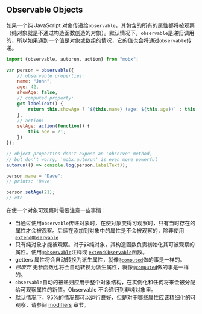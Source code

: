 ## Observable Objects

如果一个纯 JavaScript 对象传递给`observable`，其包含的所有的属性都将被观察（纯对象就是不通过构造函数创造的对象）。默认情况下，`observable`是递归调用的，所以如果遇到一个值是对象或数组的情况，它的值也会将通过`observable`传递。

```javascript
import {observable, autorun, action} from "mobx";

var person = observable({
    // observable properties:
	name: "John",
	age: 42,
	showAge: false,
    // computed property:
	get labelText() {
		return this.showAge ? `${this.name} (age: ${this.age})` : this.name;
	},
    // action:
    setAge: action(function() {
        this.age = 21;
    })
});

// object properties don't expose an 'observe' method,
// but don't worry, 'mobx.autorun' is even more powerful
autorun(() => console.log(person.labelText));

person.name = "Dave";
// prints: 'Dave'

person.setAge(21);
// etc
```

在使一个对象可观察时需要注意一些事情：

* 当通过使用`observable`传递对象时，在使对象变得可观察时，只有当时存在的属性才会被观察。后续在添加到对象中的属性是不会被观察的，除非使用
[`extendObservable`](extend-observable.md)
* 只有纯对象才能被观察。对于非纯对象，其构造函数负责初始化其可被观察的属性。使用[`@observable`](observable.md)注释或 [`extendObservable`](extend-observable.md)函数。
* getters 属性将会自动转换为派生属性，就像[`@computed`](computed-decorator)做的事是一样的。
* _已废弃_ 无参函数也将会自动转换为派生属性，就像[`@computed`](computed-decorator)做的事是一样的。
* `observable`自动的被递归应用于整个对象结构，在实例化和任何将来会被分配给可观察属性的新值。Observable 不会递归到非纯对象里。
* 默认情况下，95%的情况都可以运行良好，但是对于哪些属性应该精细化的可观察，请参阅 [modifiers](modifiers.md) 章节。
